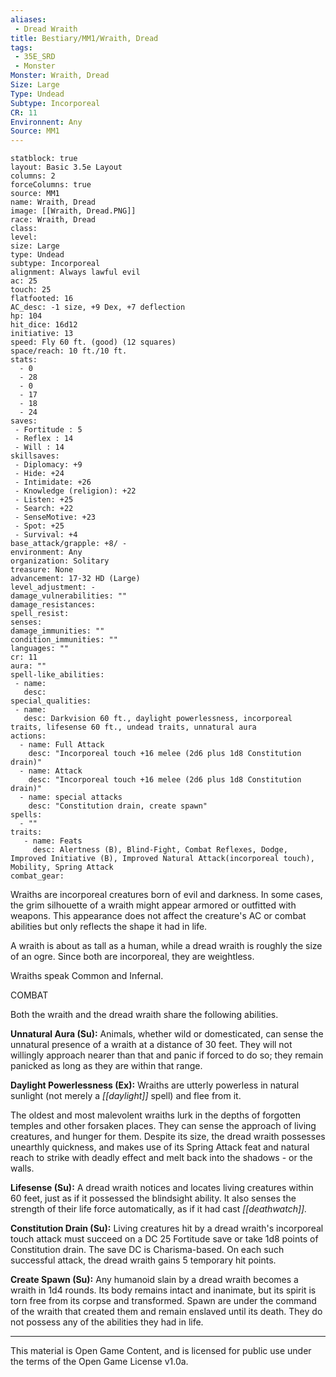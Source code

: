 ```yaml
---
aliases:
 - Dread Wraith
title: Bestiary/MM1/Wraith, Dread
tags: 
 - 35E_SRD
 - Monster
Monster: Wraith, Dread
Size: Large
Type: Undead
Subtype: Incorporeal
CR: 11
Environnent: Any
Source: MM1
---
```


```statblock
statblock: true
layout: Basic 3.5e Layout
columns: 2
forceColumns: true
source: MM1 
name: Wraith, Dread
image: [[Wraith, Dread.PNG]]
race: Wraith, Dread
class: 
level: 
size: Large
type: Undead
subtype: Incorporeal
alignment: Always lawful evil
ac: 25
touch: 25
flatfooted: 16
AC_desc: -1 size, +9 Dex, +7 deflection
hp: 104
hit_dice: 16d12
initiative: 13
speed: Fly 60 ft. (good) (12 squares)
space/reach: 10 ft./10 ft.
stats:
  - 0
  - 28
  - 0
  - 17
  - 18
  - 24
saves:
 - Fortitude : 5
 - Reflex : 14
 - Will : 14
skillsaves:
 - Diplomacy: +9
 - Hide: +24
 - Intimidate: +26
 - Knowledge (religion): +22
 - Listen: +25
 - Search: +22
 - SenseMotive: +23
 - Spot: +25
 - Survival: +4
base_attack/grapple: +8/ -
environment: Any
organization: Solitary
treasure: None
advancement: 17-32 HD (Large)
level_adjustment: -
damage_vulnerabilities: ""
damage_resistances: 
spell_resist: 
senses: 
damage_immunities: ""
condition_immunities: ""
languages: ""
cr: 11
aura: ""
spell-like_abilities:
 - name: 
   desc: 
special_qualities:
 - name:
   desc: Darkvision 60 ft., daylight powerlessness, incorporeal traits, lifesense 60 ft., undead traits, unnatural aura
actions:
  - name: Full Attack
    desc: "Incorporeal touch +16 melee (2d6 plus 1d8 Constitution drain)"
  - name: Attack
    desc: "Incorporeal touch +16 melee (2d6 plus 1d8 Constitution drain)"
  - name: special attacks
    desc: "Constitution drain, create spawn"
spells:
  - ""
traits:
   - name: Feats
     desc: Alertness (B), Blind-Fight, Combat Reflexes, Dodge, Improved Initiative (B), Improved Natural Attack(incorporeal touch), Mobility, Spring Attack
combat_gear:  
```


Wraiths are incorporeal creatures born of evil and darkness. In some cases, the grim silhouette of a wraith might appear armored or outfitted with weapons. This appearance does not affect the creature's AC or combat abilities but only reflects the shape it had in life.

A wraith is about as tall as a human, while a dread wraith is roughly the size of an ogre. Since both are incorporeal, they are weightless.

Wraiths speak Common and Infernal.

COMBAT

Both the wraith and the dread wraith share the following abilities.


**Unnatural Aura (Su):** Animals, whether wild or domesticated, can sense the unnatural presence of a wraith at a distance of 30 feet. They will not willingly approach nearer than that and panic if forced to do so; they remain panicked as long as they are within that range.


**Daylight Powerlessness (Ex):** Wraiths are utterly powerless in natural sunlight (not merely a *[[daylight]]* spell) and flee from it.

The oldest and most malevolent wraiths lurk in the depths of forgotten temples and other forsaken places. They can sense the approach of living creatures, and hunger for them. Despite its size, the dread wraith possesses unearthly quickness, and makes use of its Spring Attack feat and natural reach to strike with deadly effect and melt back into the shadows - or the walls.


**Lifesense (Su):** A dread wraith notices and locates living creatures within 60 feet, just as if it possessed the blindsight ability. It also senses the strength of their life force automatically, as if it had cast *[[deathwatch]].*


**Constitution Drain (Su):** Living creatures hit by a dread wraith's incorporeal touch attack must succeed on a DC 25 Fortitude save or take 1d8 points of Constitution drain. The save DC is Charisma-based. On each such successful attack, the dread wraith gains 5 temporary hit points.


**Create Spawn (Su):** Any humanoid slain by a dread wraith becomes a wraith in 1d4 rounds. Its body remains intact and inanimate, but its spirit is torn free from its corpse and transformed. Spawn are under the command of the wraith that created them and remain enslaved until its death. They do not possess any of the abilities they had in life.

---

This material is Open Game Content, and is licensed for public use under the terms of the Open Game License v1.0a.
